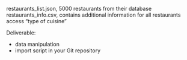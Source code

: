 restaurants_list.json, 5000 restaurants from their database
restaurants_info.csv, contains additional information for all restaurants
access “type of cuisine”

Deliverable:
* data manipulation
* import script in your Git repository
